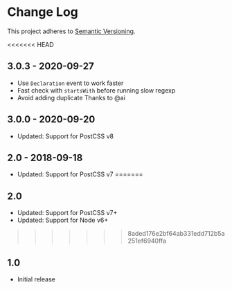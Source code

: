 # Change Log
This project adheres to [Semantic Versioning](http://semver.org/).

<<<<<<< HEAD
## 3.0.3 - 2020-09-27
- Use `Declaration` event to work faster
- Fast check with `startsWith` before running slow regexp
- Avoid adding duplicate
Thanks to @ai

## 3.0.0  - 2020-09-20
* Updated: Support for PostCSS v8

## 2.0 - 2018-09-18
* Updated: Support for PostCSS v7
=======
## 2.0
* Updated: Support for PostCSS v7+
* Updated: Support for Node v6+
>>>>>>> 8aded176e2bf64ab331edd712b5a251ef6940ffa

## 1.0
* Initial release
